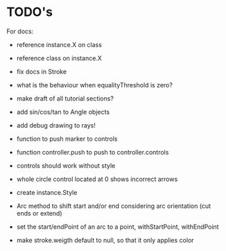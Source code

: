 TODO's
======

For docs:
+ reference instance.X on class
+ reference class on instance.X
+ fix docs in Stroke

+ what is the behaviour when equalityThreshold is zero?

+ make draft of all tutorial sections?
+ add sin/cos/tan to Angle objects
+ add debug drawing to rays!

+ function to push marker to controls
+ function controller.push to push to controller.controls
+ controls should work without style

+ whole circle control located at 0 shows incorrect arrows

+ create instance.Style
+ Arc method to shift start and/or end considering arc orientation (cut ends or extend)
+ set the start/endPoint of an arc to a point, withStartPoint, withEndPoint
+ make stroke.weigth default to null, so that it only applies color
